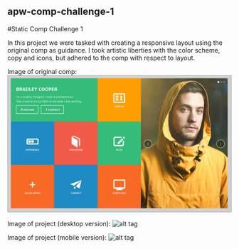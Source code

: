 ## apw-comp-challenge-1
#Static Comp Challenge 1

In this project we were tasked with creating a responsive layout using the original comp as guidance. I took artistic liberties with the color scheme, copy and icons, but adhered to the comp with respect to layout.

Image of original comp:
![alt tag](comp-image.jpg)

Image of project (desktop version):
![alt tag](project-desktop.jpg)

Image of project (mobile version):
![alt tag](project-mobile.jpg)

